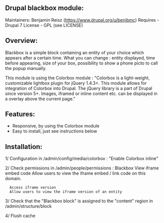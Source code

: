 Drupal blackbox module:
------------------------
Maintainers:
  Benjamin Reisz (https://www.drupal.org/u/benjbmc)
Requires - Drupal 7
License - GPL (see LICENSE)


Overview:
--------
Blackbox is a simple block containing an entity of your choice which appears after a certain time.
What you can change : entity displayed, time before appearing, size of your box, possibility to show a phone picto to call the popup manually.

This module is using the Colorbox module :
"Colorbox is a light-weight, customizable lightbox plugin for jQuery 1.4.3+.
This module allows for integration of Colorbox into Drupal.
The jQuery library is a part of Drupal since version 5+.
Images, iframed or inline content etc. can be displayed in a
overlay above the current page."

Features:
---------

* Responsive, by using the Colorbox module
* Easy to install, just see instructions below


Installation:
------------
1/ Configuration in /admin/config/media/colorbox : "Enable Colorbox inline"

2/ Check permissions in /admin/people/permissions :
    Blackbox
      View iframe embed code
      Allow users to view the iframe embed / link code on this domain.

      Access iframe version
      Allow users to view the iframe version of an entity

3/ Check that the "Blackbox block" is assigned to the "content" region in /admin/structure/block

4/ Flush cache